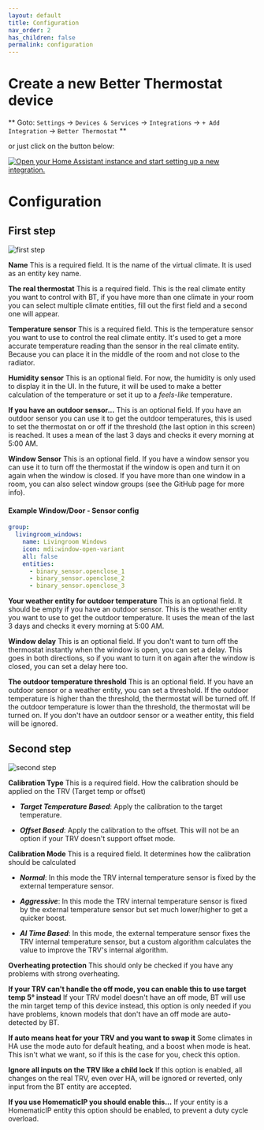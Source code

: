 ```yaml
---
layout: default
title: Configuration
nav_order: 2
has_children: false
permalink: configuration
---
```


# Create a new Better Thermostat device

** Goto: `Settings` -> `Devices & Services` -> `Integrations` -> `+ Add Integration` -> `Better Thermostat` **

or just click on the button below:

<a href="https://my.home-assistant.io/redirect/config_flow_start/?domain=better_thermostat" target="_blank"><img src="https://my.home-assistant.io/badges/config_flow_start.svg" alt="Open your Home Assistant instance and start setting up a new integration." /></a>


# Configuration

## First step

![first step](../../assets/config_1.png)

**Name** This is a required field. It is the name of the virtual climate. It is used as an entity key name.

**The real thermostat** This is a required field. This is the real climate entity you want to control with BT, if you have more than one climate in your room you can select multiple climate entities, fill out the first field and a second one will appear.

**Temperature sensor** This is a required field. This is the temperature sensor you want to use to control the real climate entity. It's used to get a more accurate temperature reading than the sensor in the real climate entity. Because you can place it in the middle of the room and not close to the radiator.

**Humidity sensor** This is an optional field. For now, the humidity is only used to display it in the UI. In the future, it will be used to make a better calculation of the temperature or set it up to a *feels-like* temperature.

**If you have an outdoor sensor...** This is an optional field. If you have an outdoor sensor you can use it to get the outdoor temperatures, this is used to set the thermostat on or off if the threshold (the last option in this screen) is reached. It uses a mean of the last 3 days and checks it every morning at 5:00 AM.

**Window Sensor** This is an optional field. If you have a window sensor you can use it to turn off the thermostat if the window is open and turn it on again when the window is closed. If you have more than one window in a room, you can also select window groups (see the GitHub page for more info).

#### Example Window/Door - Sensor config

```yaml
group:
  livingroom_windows:
    name: Livingroom Windows
    icon: mdi:window-open-variant
    all: false
    entities:
      - binary_sensor.openclose_1
      - binary_sensor.openclose_2
      - binary_sensor.openclose_3
```

**Your weather entity for outdoor temperature** This is an optional field. It should be empty if you have an outdoor sensor. This is the weather entity you want to use to get the outdoor temperature. It uses the mean of the last 3 days and checks it every morning at 5:00 AM.

**Window delay** This is an optional field. If you don't want to turn off the thermostat instantly when the window is open, you can set a delay. This goes in both directions, so if you want to turn it on again after the window is closed, you can set a delay here too.

**The outdoor temperature threshold** This is an optional field. If you have an outdoor sensor or a weather entity, you can set a threshold. If the outdoor temperature is higher than the threshold, the thermostat will be turned off. If the outdoor temperature is lower than the threshold, the thermostat will be turned on. If you don't have an outdoor sensor or a weather entity, this field will be ignored.

## Second step

![second step](../../assets/config_2.png)

**Calibration Type** This is a required field. How the calibration should be applied on the TRV (Target temp or offset)

- ***Target Temperature Based***: Apply the calibration to the target temperature.

- ***Offset Based***: Apply the calibration to the offset. This will not be an option if your TRV doesn't support offset mode.



**Calibration Mode**  This is a required field. It determines how the calibration should be calculated

- ***Normal***: In this mode the TRV internal temperature sensor is fixed by the external temperature sensor.

- ***Aggressive***: In this mode the TRV internal temperature sensor is fixed by the external temperature sensor but set much lower/higher to get a quicker boost.

- ***AI Time Based***: In this mode, the external temperature sensor fixes the TRV internal temperature sensor, but a custom algorithm calculates the value to improve the TRV's internal algorithm.


**Overheating protection** This should only be checked if you have any problems with strong overheating.

**If your TRV can't handle the off mode, you can enable this to use target temp 5° instead** If your TRV model doesn't have an off mode, BT will use the min target temp of this device instead, this option is only needed if you have problems, known models that don't have an off mode are auto-detected by BT.

**If auto means heat for your TRV and you want to swap it** Some climates in HA use the mode auto for default heating, and a boost when mode is heat. This isn't what we want, so if this is the case for you, check this option.

**Ignore all inputs on the TRV like a child lock** If this option is enabled, all changes on the real TRV, even over HA, will be ignored or reverted, only input from the BT entity are accepted.

**If you use HomematicIP you should enable this...** If your entity is a HomematicIP entity this option should be enabled, to prevent a duty cycle overload.
